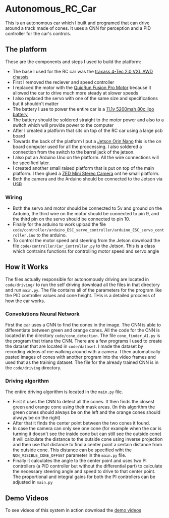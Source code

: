 # Autonomous_RC_Car
This is an autonomous car which I built and programed that can drive around a track made of cones. It uses a CNN for perception and a PID controller for the car's controls.

## The platform
These are the components and steps I used to build the platform:
* The base I used for the RC car was the [traxass 4-Tec 2.0 VXL AWD chassis](https://traxxas.com/products/models/electric/4-tec-2-vxl-chassis)
* First I removed the reciever and speed controller
* I replaced the motor with the [QuicRun Fusion Pro Motor](https://www.hobbywingdirect.com/products/quicrun-fusion-pro?variant=40105176760435) because it allowed the car to drive much more steady at slower speeds
* I also replaced the servo with one of the same size and specifications but it shouldn't matter
* The battery I use to power the entire car is a [11.1v 5200mah 80c lipo battery](https://www.amazon.com/HOOVO-Battery-Softcase-Airplane-Helicopter/dp/B08YR15KQ8/ref=sr_1_26?crid=3T1CQWZ9E0ZQR&dib=eyJ2IjoiMSJ9.6ZjyZbfEiWJ7tdVpfAVvuvjt8XudmCtCPzSYpTleNc05mh2yo6mfVAMZlAF3hvNmckC2ep7nfSi4SJ74hudXTMdZZkmM9k-76faLNpIbUFBnAWACijy51pD85f4hKgeTCn34ava9G3eAQqr2qH7FEA7Cg1qoIk1BzBP1DYS2NZkXySz4zo3nr5_EIHcrQxVgAoznscEDhCsp7-KeBFDmaeiJQlVJl3_DbH6vAjIuQZyXx4YL04KSaSCYucGg5N-02sER1Vz146WEheqc_nmL9LXG3RgVCxjw9MLpna-Cvyk.6MwmgP6LzbD1DifoUhehMecCohP2Bj-yqL6HqxLd3QU&dib_tag=se&keywords=hoovo+battery+5200+mah+80c&qid=1717099192&sprefix=hoovo+battery+5200+mah+80%2Caps%2C218&sr=8-26)
* The battery should be soldered straight to the motor power and also to a switch which will provide power to the computer
* After I created a platform that sits on top of the RC car using a large pcb board
* Towards the back of the platform I put a [Jetson Orin Nano](https://www.amazon.com/NVIDIA-Jetson-Orin-Nano-Developer/dp/B0BZJTQ5YP/ref=sr_1_3?crid=10A6DHVZOMHYS&dib=eyJ2IjoiMSJ9.EY0iLDd0M9dkGkWsLUJY8GyM5_RC274wWAuZvuHJK3awsYoCOS7ApMqgCFxnREWCAg487swCnHqQlOT3l6tR1k6h4vm1iKd-lu0q7GZf3BnHLHl2MwSn6SY8o_craQPrrWwd4YmGHAbw27qIeQZoBN3mC43_aI9_udkkIgCGUnczk9KcKDmB5AG7x9ctKI_02A6jp643ird4vcV8CU88zz55-YsViHnQ7JmzxYWkXCk.ZX_zvPC0fUd2RQG6fz2tD6Ggt27hwGcSPr760RlVMLA&dib_tag=se&keywords=jetson+orin+nano&qid=1717099447&sprefix=jetson+orin+nano%2Caps%2C177&sr=8-3) this is the on board computer used for all the proccessing. I also soldered a connection from the switch to the barrel jack of the jetson.
* I also put an Arduino Uno on the platform. All the wire connections will be specified later.
* I created another small raised platform that is put on top of the main platform. I then glued a [ZED Mini Stereo Camera](https://store.stereolabs.com/products/zed-mini) ont he small platform.
* Both the camera and the Arduino should be connected to the Jetson via USB
### Wiring
* Both the servo and motor should be connected to 5v and ground on the Arduino, the third wire on the motor should be connected to pin 9, and the third pin on the servo should be connected to pin 10.
* Finally for the arduino to work upload the file `code/controller/arduino_ESC_servo_controller/arduino_ESC_servo_controller.ino` to the arduino.
* To control the motor speed and steering from the Jetson download the file `code/controller/Car_Controller.py` to the Jetson. This is a class which contrains functions for controlling motor speed and servo angle

## How it Works
The files actually responsible for autonomously driving are located in `code/driving/` to run the self driving download all the files in that directory and run `main.py`. The file contains all of the parameters for the program like the PID controller values and cone height. THis is a detailed proccess of how the car works.
### Convolutions Neural Network
First the car uses a CNN to find the cones in the image. The CNN is able to differentiate between green and orange cones. All the code for the CNN is located in the directory `code/cone_detection`. The file `cone_finder_AI.py` is the program that trians the CNN. There are a few programs I used to create the dataset that are located in `code/dataset`. I made the dataset by recording videos of me walking around with a camera. I then automatically pasted images of cones with another program into the video frames and used that as the training dataset. The file for the already trained CNN is in the `code/driving` directory.
### Driving algorithm
The entire driving algorithm is located in the `main.py` file.
* First it uses the CNN to detect all the cones. It then finds the closest green and orange cone using their mask areas. (In this algorithm the green cones should always be on the left and the orange cones should always be on the right)
* After that it finds the center point between the two cones it found.
* In case the camera can only see one cone (for example when the car is turning it doesn't see the inside cone but can still see the outside cone) it will calculate the distance to the outside cone using inverse projection and then use that distance to find a center point a certain distance from the outside cone. This distance can be specified wiht the `NON_VISIBLE_CONE_OFFSET` parameter in the `main.py` file.
* Finally it calculates the angle to the center point and uses two PI controllers (a PID controller but without the differential part) to calculate the necessary steering angle and speed to drive to that center point. The proportional and integral gains for both the PI controllers can be adjusted in `main.py`

## Demo Videos
To see videos of this system in action download the [demo videos](https://drive.google.com/file/d/1EFXXdTS90mtLiUYapqNxHuzPokW_0hlM/view?usp=drive_link)
